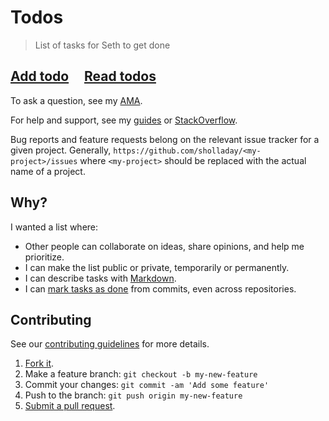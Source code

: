 # Todos

> List of tasks for Seth to get done

## [Add todo](../../issues/new) &nbsp;&nbsp;&nbsp; [Read todos](../../issues?utf8=%E2%9C%93&q=is%3Aissue%20is%3Aclosed%20sort%3Aupdated-desc%20-label%3Ahidden)

To ask a question, see my [AMA](https://github.com/sholladay/ama "Ask Me Anything").

For help and support, see my [guides](https://github.com/sholladay/guides) or [StackOverflow](https://stackoverflow.com).

Bug reports and feature requests belong on the relevant issue tracker for a given project. Generally, `https://github.com/sholladay/<my-project>/issues` where `<my-project>` should be replaced with the actual name of a project.

## Why?

I wanted a list where:

 - Other people can collaborate on ideas, share opinions, and help me prioritize.
 - I can make the list public or private, temporarily or permanently.
 - I can describe tasks with [Markdown](https://markdowntutorial.com/).
 - I can [mark tasks as done](https://help.github.com/articles/closing-issues-using-keywords/) from commits, even across repositories.

## Contributing

See our [contributing guidelines](https://github.com/sholladay/todo/blob/master/CONTRIBUTING.md "Guidelines for participating in this project") for more details.

1. [Fork it](https://github.com/sholladay/todo/fork).
2. Make a feature branch: `git checkout -b my-new-feature`
3. Commit your changes: `git commit -am 'Add some feature'`
4. Push to the branch: `git push origin my-new-feature`
5. [Submit a pull request](https://github.com/sholladay/todo/compare "Submit code to this project for review").
